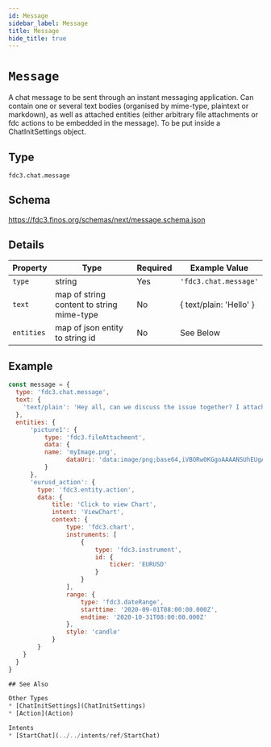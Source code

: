 ```yaml
---
id: Message
sidebar_label: Message
title: Message
hide_title: true
---
```

# `Message`

A chat message to be sent through an instant messaging application. Can contain one or several text bodies (organised by mime-type, plaintext or markdown), 
as well as attached entities (either arbitrary file attachments or fdc actions to be embedded in the message). To be put inside a ChatInitSettings object.

## Type

`fdc3.chat.message`

## Schema

https://fdc3.finos.org/schemas/next/message.schema.json

## Details

| Property          | Type                                      | Required | Example Value           |
|-------------------|-------------------------------------------|----------|-------------------------|
| `type`            | string                                    | Yes      | `'fdc3.chat.message'`   |
| `text`            | map of string content to string mime-type | No       | { text/plain: 'Hello' } |
| `entities`        | map of json entity to string id           | No       | See Below               |

## Example

```js
const message = {
  type: 'fdc3.chat.message',
  text: {
    'text/plain': 'Hey all, can we discuss the issue together? I attached a screenshot and a link to the current exchange rate'
  },
  entities: {
      'picture1': {
          type: 'fdc3.fileAttachment',
          data: {
          name: 'myImage.png',
                dataUri: 'data:image/png;base64,iVBORw0KGgoAAAANSUhEUgAAAAgAAAAIAQMAAAD+wSzIAAAABlBMVEX///+/v7+jQ3Y5AAAADklEQVQI12P4AIX8EAgALgAD/aNpbtEAAAAASUVORK5CYII'
          }
      },
      'eurusd_action': {
        type: 'fdc3.entity.action',
        data: {
            title: 'Click to view Chart',
            intent: 'ViewChart',
            context: {
                type: 'fdc3.chart',
                instruments: [
                    {
                        type: 'fdc3.instrument',
                        id: {
                            ticker: 'EURUSD'
                        }
                    }
                ],
                range: {
                    type: 'fdc3.dateRange',
                    starttime: '2020-09-01T08:00:00.000Z',
                    endtime: '2020-10-31T08:00:00.000Z'
                },
                style: 'candle'
            }
        }
    }
  }
}

## See Also

Other Types
* [ChatInitSettings](ChatInitSettings)
* [Action](Action)

Intents
* [StartChat](../../intents/ref/StartChat)
